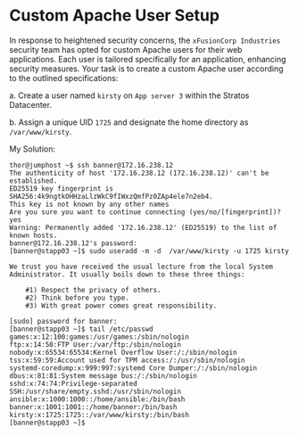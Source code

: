 # Custom Apache User Setup

In response to heightened security concerns, the `xFusionCorp Industries` security team has opted for custom Apache users for their web applications. Each user is tailored specifically for an application, enhancing security measures. Your task is to create a custom Apache user according to the outlined specifications:

a. Create a user named `kirsty` on `App server 3` within the Stratos Datacenter.

b. Assign a unique UID `1725` and designate the home directory as `/var/www/kirsty`.



My Solution:

```
thor@jumphost ~$ ssh banner@172.16.238.12
The authenticity of host '172.16.238.12 (172.16.238.12)' can't be established.
ED25519 key fingerprint is SHA256:4k9ngtkOHHzaLlzWkC9fIWxzQmfPz0ZAp4ele7n2eb4.
This key is not known by any other names
Are you sure you want to continue connecting (yes/no/[fingerprint])? yes
Warning: Permanently added '172.16.238.12' (ED25519) to the list of known hosts.
banner@172.16.238.12's password: 
[banner@stapp03 ~]$ sudo useradd -m -d  /var/www/kirsty -u 1725 kirsty

We trust you have received the usual lecture from the local System
Administrator. It usually boils down to these three things:

    #1) Respect the privacy of others.
    #2) Think before you type.
    #3) With great power comes great responsibility.

[sudo] password for banner: 
[banner@stapp03 ~]$ tail /etc/passwd
games:x:12:100:games:/usr/games:/sbin/nologin
ftp:x:14:50:FTP User:/var/ftp:/sbin/nologin
nobody:x:65534:65534:Kernel Overflow User:/:/sbin/nologin
tss:x:59:59:Account used for TPM access:/:/usr/sbin/nologin
systemd-coredump:x:999:997:systemd Core Dumper:/:/sbin/nologin
dbus:x:81:81:System message bus:/:/sbin/nologin
sshd:x:74:74:Privilege-separated SSH:/usr/share/empty.sshd:/usr/sbin/nologin
ansible:x:1000:1000::/home/ansible:/bin/bash
banner:x:1001:1001::/home/banner:/bin/bash
kirsty:x:1725:1725::/var/www/kirsty:/bin/bash
[banner@stapp03 ~]$ 
```
